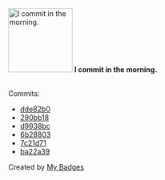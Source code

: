 <img src="https://my-badges.github.io/my-badges/morning-commits.png" alt="I commit in the morning." title="I commit in the morning." width="128">
<strong>I commit in the morning.</strong>
<br><br>

Commits:

- <a href="https://github.com/artemmufazalov/ydb-embedded-ui/commit/dde82b0769fa728b4b22f09ce6b40df4a9f86a15">dde82b0</a>
- <a href="https://github.com/artemmufazalov/ydb-embedded-ui/commit/290bb183a98a21e74b49ae419cd64ed10074728e">290bb18</a>
- <a href="https://github.com/artemmufazalov/ydb-embedded-ui/commit/d9938bc275147cbfa2c79da954d0965371ee1574">d9938bc</a>
- <a href="https://github.com/artemmufazalov/ydb-embedded-ui/commit/6b2880321f437a40be52f0b78207390c9019ad93">6b28803</a>
- <a href="https://github.com/artemmufazalov/ydb-embedded-ui/commit/7c21d71c6fcf272da2329977be1af9671913372e">7c21d71</a>
- <a href="https://github.com/artemmufazalov/ydb-embedded-ui/commit/ba22a39e20f6417a9f24a2c0f5084cb63c4cf759">ba22a39</a>


Created by <a href="https://github.com/my-badges/my-badges">My Badges</a>